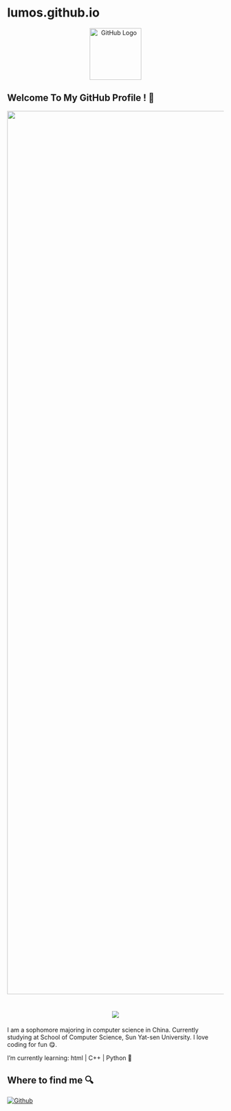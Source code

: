 # lumos.github.io
<div align="center">
<img src="https://cdn.jsdelivr.net/gh/yang-tian-hub/PictureBed/github_logo.gif" alt="GitHub Logo" width="120" height="120" />
</div>

## Welcome To My GitHub Profile ! 👋
<div align="center"><img src="https://cdn.jsdelivr.net/gh/lumos706/lumos706/assets/github-contribution-grid-snake.svg" width="2048" /></div>

<h1 align="center"> <a href="https://blog.ytadx.cn/"> <img src="https://readme-typing-svg.herokuapp.com/?lines=坚持就是胜利！;单眼皮在跳舞祝您今天愉快!&center=true&size=27"> </a> </h1>

I am a sophomore majoring in computer science in China. Currently studying at School of Computer Science, Sun Yat-sen University. I love coding for fun 😋.

I’m currently learning: html | C++ | Python 🌱

## Where to find me 🔍 

<p><a href="https://github.com/yang-tian-hub" target="_blank"><img alt="Github" src="https://img.shields.io/badge/GitHub-%2312100E.svg?&style=for-the-badge&logo=Github&logoColor=white" /></a> 
</p>



<!--
**yang-tian-hub/yang-tian-hub** is a ✨ _special_ ✨ repository because its `README.md` (this file) appears on your GitHub profile.

<div align="center"><img src="https://cdn.jsdelivr.net/gh/yang-tian-hub/yang-tian-hub/assets/github-contribution-grid-snake.svg" /></div>

Here are some ideas to get you started:

- 🔭 I’m currently working on ...
- 🌱 I’m currently learning ...
- 👯 I’m looking to collaborate on ...
- 🤔 I’m looking for help with ...
- 💬 Ask me about ...
- 📫 How to reach me: ...
- 😄 Pronouns: ...
- ⚡ Fun fact: ...
-->

